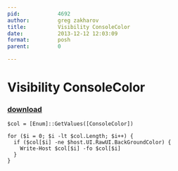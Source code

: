 ```yaml
---
pid:            4692
author:         greg zakharov
title:          Visibility ConsoleColor
date:           2013-12-12 12:03:09
format:         posh
parent:         0

---
```


# Visibility ConsoleColor

### [download](Scripts\4692.ps1)



```posh
$col = [Enum]::GetValues([ConsoleColor])

for ($i = 0; $i -lt $col.Length; $i++) {
  if ($col[$i] -ne $host.UI.RawUI.BackGroundColor) {
    Write-Host $col[$i] -fo $col[$i]
  }
}
```
